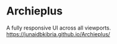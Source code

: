 # Archieplus
A fully responsive UI across all viewports. 
https://junaidbkibria.github.io/Archieplus/
